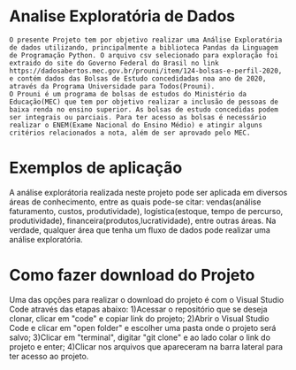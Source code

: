   
# Analise Exploratória de Dados
    O presente Projeto tem por objetivo realizar uma Análise Exploratória de dados utilizando, principalmente a biblioteca Pandas da Linguagem de Programação Python. O arquivo csv selecionado para exploração foi extraido do site do Governo Federal do Brasil no link https://dadosabertos.mec.gov.br/prouni/item/124-bolsas-e-perfil-2020, e contém dados das Bolsas de Estudo concedidadas noa ano de 2020, através da Programa Universidade para Todos(Prouni).
    O Prouni é um programa de bolsas de estudos do Ministério da Educação(MEC) que tem por objetivo realizar a inclusão de pessoas de baixa renda no ensino superior. As bolsas de estudo concedidas podem ser integrais ou parciais. Para ter acesso as bolsas é necessário realizar o ENEM(Exame Nacional do Ensino Médio) e atingir alguns critérios relacionados a nota, além de ser aprovado pelo MEC.    
    
# Exemplos de aplicação
 
  A análise explorátoria realizada neste projeto pode ser aplicada em diversos áreas de conhecimento, entre as quais pode-se citar: vendas(análise faturamento, custos, produtividade), logística(estoque, tempo de percurso, produtividade), financeira(produtos,lucratividade), entre outras áreas. Na verdade, qualquer área que tenha um fluxo de dados pode realizar uma análise exploratória.

# Como fazer download do Projeto

  Uma das opções para realizar o download do projeto é com o Visual Studio Code através das etapas abaixo:
  1)Acessar o repositório que se deseja clonar, clicar em "code" e copiar link do projeto;
  2)Abrir o Visual Studio Code e clicar em "open folder" e escolher uma pasta onde o projeto será salvo;
  3)Clicar em "terminal", digitar "git clone" e ao lado colar o link do projeto e enter;
  4)Clicar nos arquivos que apareceram na barra lateral para ter acesso ao projeto.





    
    


